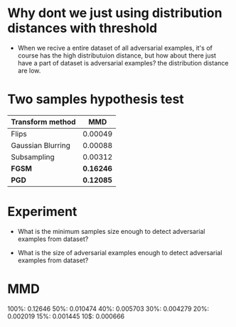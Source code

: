 # Why dont we just using distribution distances with threshold
- When we recive a entire dataset of all adversarial examples, it's of course has the high distributuion distance, but how about there just have a part of dataset is adversarial examples? the distribution distance are low.


# Two samples hypothesis test



| Transform method   | MMD                       | 
|--------------------|---------------------------|
| Flips              |       0.00049             |
| Gaussian Blurring  |       0.00088             |
| Subsampling        |       0.00312             |
| **FGSM**           |       **0.16246**         |
| **PGD**            |       **0.12085**         |


# Experiment
- What is the minimum samples size enough to detect adversarial examples from dataset?

- What is the size of adversarial examples enough to detect adversarial examples from dataset?



# MMD

100%: 0.12646
50%: 0.010474
40%: 0.005703
30%: 0.004279
20%: 0.002019
15%: 0.001445
10$: 0.000666